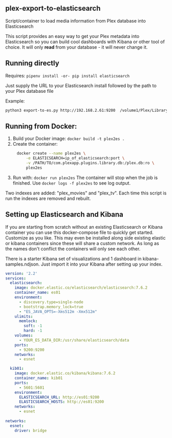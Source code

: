 ## plex-export-to-elasticsearch
Script/container to load media information from Plex database into Elasticsearch

This script provides an easy way to get your Plex metadata into Elasticsearch so you can build
cool dashboards with Kibana or other tool of choice.  It will only **read** from your database - it will never change it.

## Running directly
 Requires: `pipenv install -or- pip install elasticsearch`
 
 Just supply the URL to your Elasticsearch install followed by the path to your Plex database file

Example:
```bash
python3 export-to-es.py http://192.168.2.61:9200  /volume1/Plex/Library/Application Support/Plex Media Server/Plug-in Support/Databases/com.plexapp.plugins.library.db
```

## Running from Docker:
 1. Build your Docker image: `docker build -t plex2es .`
 2. Create the container:
 ```bash
      docker create --name plex2es \
          -e ELASTICSEARCH=ip_of_elasticsearch:port \
          -v /PATH/TO/com.plexapp.plugins.library.db:/plex.db:ro \
          plex2es
```
 3. Run with: `docker run plex2es`
    The container will stop when the job is finished. Use `docker logs -f plex2es` to see log output.

 Two indexes are added: "plex_movies" and "plex_tv".  Each time this script is run the indexes are removed and rebuilt.

## Setting up Elasticsearch and Kibana
If you are starting from scratch without an existing Elasticsearch or Kibana container
you can use this docker-compose file to quickly get started. Customize as you like.
This may even be installed along side existing elastic or kibana containers since these
will share a custom network.  As long as the names don't conflict the containers will only see
each other.

There is a starter Kibana set of visualizations and 1 dashboard in kibana-samples.ndjson.  Just import it into your Kibana after setting up your index.

```yaml
version: '2.2'
services:
  elasticsearch:
    image: docker.elastic.co/elasticsearch/elasticsearch:7.6.2
    container_name: es01
    environment:
      - discovery.type=single-node
      - bootstrap.memory_lock=true
      - "ES_JAVA_OPTS=-Xms512m -Xmx512m"
    ulimits:
      memlock:
        soft: -1
        hard: -1
    volumes:
      - YOUR_ES_DATA_DIR:/usr/share/elasticsearch/data
    ports:
      - 9200:9200
    networks:
      - esnet

  kib01:
    image: docker.elastic.co/kibana/kibana:7.6.2
    container_name: kib01
    ports:
      - 5601:5601
    environment:
      ELASTICSEARCH_URL: http://es01:9200
      ELASTICSEARCH_HOSTS: http://es01:9200
    networks:
      - esnet
     
networks:
  esnet:
    driver: bridge
```

